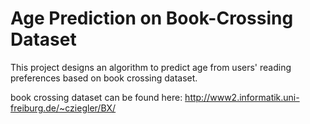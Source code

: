 # Age Prediction on Book-Crossing Dataset

This project designs an algorithm to predict age from users' reading preferences based on book crossing dataset.

book crossing dataset can be found here: http://www2.informatik.uni-freiburg.de/~cziegler/BX/
